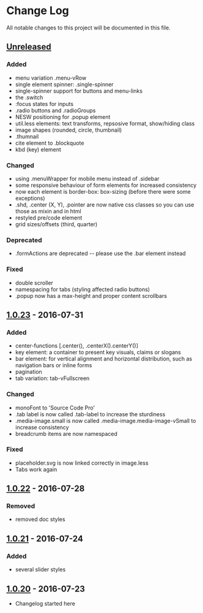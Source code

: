 # Change Log
All notable changes to this project will be documented in this file.


## [Unreleased]
### Added
- menu variation .menu-vRow
- single element spinner: .single-spinner
- single-spinner support for buttons and menu-links
- the .switch
- :focus states for inputs
- .radio buttons and .radioGroups
- NESW positioning for .popup element
- util.less elements: text transforms, repsosive format, show/hiding class
- image shapes (rounded, circle, thumbnail)
- .thumnail
- cite element to .blockquote
- kbd (key) element

### Changed
- using .menuWrapper for mobile menu instead of .sidebar
- some responsive behaviour of form elements for increased consistency
- now each element is border-box: box-sizing (before there were some exceptions)
- .shd, .center (X, Y), .pointer are now native css classes so you can use those as mixin and in html
- restyled pre/code element
- grid sizes/offsets (third, quarter)

### Deprecated
- .formActions are deprecated -- please use the .bar element instead

### Fixed
- double scroller
- namespacing for tabs (styling affected radio buttons)
- .popup now has a max-height and proper content scrollbars


## [1.0.23] - 2016-07-31
### Added
- center-functions [.center(), .centerX().centerY()]
- key element: a container to present key visuals, claims or slogans
- bar element: for vertical alignment and horizontal distribution, such as navigation bars or inline forms
- pagination
- tab variation: tab-vFullscreen

### Changed
- monoFont to 'Source Code Pro'
- .tab label is now called .tab-label to increase the sturdiness
- .media-image.small is now called .media-image.media-image-vSmall to increase consistency
- breadcrumb items are now namespaced

### Fixed
- placeholder.svg is now linked correctly in image.less
- Tabs work again


## [1.0.22] - 2016-07-28
### Removed
- removed doc styles


## [1.0.21] - 2016-07-24
### Added
- several slider styles


## [1.0.20] - 2016-07-23
- Changelog started here


[Unreleased]: https://github.com/viur-ignite/viur-ignite-css/compare/1.0.23...develop
[1.0.23]: https://github.com/viur-ignite/viur-ignite-css/compare/1.0.22...1.0.23
[1.0.22]: https://github.com/viur-ignite/viur-ignite-css/compare/1.0.21...1.0.22
[1.0.21]: https://github.com/viur-ignite/viur-ignite-css/compare/1.0.20...1.0.21
[1.0.20]: https://github.com/viur-ignite/viur-ignite-css/compare/02a8706fb892b091bfa913d3194736a5d5a1ef4a...1.0.20

